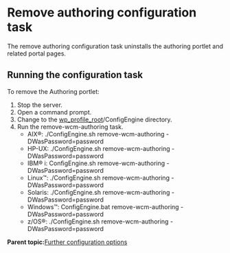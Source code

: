# Remove authoring configuration task

The remove authoring configuration task uninstalls the authoring portlet and related portal pages.

## Running the configuration task

To remove the Authoring portlet:

1.  Stop the server.
2.  Open a command prompt.
3.  Change to the [wp\_profile\_root](../reference/wpsdirstr.md#wp_profile_root)/ConfigEngine directory.
4.  Run the remove-wcm-authoring task.
    -   AIX®: ./ConfigEngine.sh remove-wcm-authoring -DWasPassword=password
    -   HP-UX: ./ConfigEngine.sh remove-wcm-authoring -DWasPassword=password
    -   IBM® i: ConfigEngine.sh remove-wcm-authoring -DWasPassword=password
    -   Linux™: ./ConfigEngine.sh remove-wcm-authoring -DWasPassword=password
    -   Solaris: ./ConfigEngine.sh remove-wcm-authoring -DWasPassword=password
    -   Windows™: ConfigEngine.bat remove-wcm-authoring -DWasPassword=password
    -   z/OS®: ./ConfigEngine.sh remove-wcm-authoring -DWasPassword=password

**Parent topic:**[Further configuration options](../wcm/wcm_config.md)

